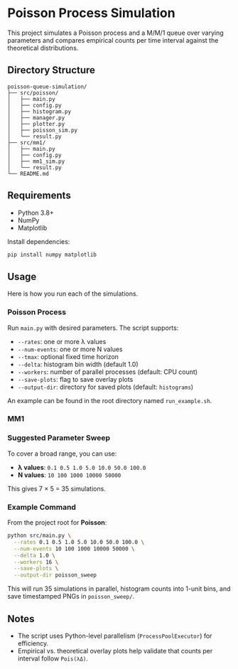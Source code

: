 # Poisson Process Simulation

This project simulates a Poisson process and a M/M/1 queue over varying parameters and compares empirical counts per time interval against the theoretical distributions.

## Directory Structure

```
poisson-queue-simulation/
├── src/poisson/
│   ├── main.py
│   ├── config.py
│   ├── histogram.py
│   ├── manager.py
│   ├── plotter.py
│   ├── poisson_sim.py
│   └── result.py
├── src/mm1/
│   ├── main.py
│   ├── config.py
│   ├── mm1_sim.py
│   └── result.py
└── README.md
```

## Requirements

* Python 3.8+
* NumPy
* Matplotlib

Install dependencies:

```bash
pip install numpy matplotlib
```

## Usage

Here is how you run each of the simulations.

### Poisson Process

Run `main.py` with desired parameters. The script supports:

* `--rates`: one or more λ values
* `--num-events`: one or more N values
* `--tmax`: optional fixed time horizon
* `--delta`: histogram bin width (default 1.0)
* `--workers`: number of parallel processes (default: CPU count)
* `--save-plots`: flag to save overlay plots
* `--output-dir`: directory for saved plots (default: `histograms`)

An example can be found in the root directory named `run_example.sh`.

### MM1

### Suggested Parameter Sweep

To cover a broad range, you can use:

* **λ values**: `0.1 0.5 1.0 5.0 10.0 50.0 100.0`
* **N values**: `10 100 1000 10000 50000`

This gives 7 × 5 = 35 simulations.

### Example Command

From the project root for **Poisson**:

```bash
python src/main.py \
  --rates 0.1 0.5 1.0 5.0 10.0 50.0 100.0 \
  --num-events 10 100 1000 10000 50000 \
  --delta 1.0 \
  --workers 16 \
  --save-plots \
  --output-dir poisson_sweep
```

This will run 35 simulations in parallel, histogram counts into 1-unit bins, and save timestamped PNGs in `poisson_sweep/`.

## Notes

* The script uses Python-level parallelism (`ProcessPoolExecutor`) for efficiency.
* Empirical vs. theoretical overlay plots help validate that counts per interval follow `Pois(λΔ)`.


